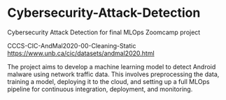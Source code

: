 # Cybersecurity-Attack-Detection
Cybersecurity Attack Detection for final MLOps Zoomcamp project

CCCS-CIC-AndMal2020-00-Cleaning-Static
https://www.unb.ca/cic/datasets/andmal2020.html

The project aims to develop a machine learning model to detect Android malware using network traffic data. This involves preprocessing the data, training a model, deploying it to the cloud, and setting up a full MLOps pipeline for continuous integration, deployment, and monitoring.